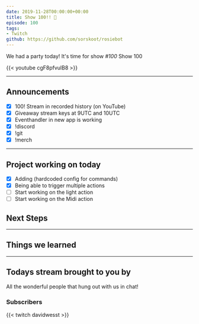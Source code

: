 ```yaml
---
date: 2019-11-28T00:00:00+00:00
title: Show 100!! 🥳
episode: 100
tags:
- Twitch
github: https://github.com/sorskoot/rosiebot
---
```


We had a party today! It's time for show *#100*
Show 100

{{< youtube cgF8pfvulB8 >}}

<!--more-->

---

## Announcements

- [x] 100! Stream in recorded history (on YouTube)
- [x] Giveaway stream keys at 9UTC and 10UTC
- [x] Eventhandler in new app is working
- [x] !discord
- [x] !git
- [x] !merch

---

## Project working on today

- [X] Adding (hardcoded config for commands)
- [X] Being able to trigger multiple actions
- [ ] Start working on the light action
- [ ] Start working on the Midi action

## Next Steps



---

## Things we learned

---

## Todays stream brought to you by

All the wonderful people that hung out with us in chat!

### Subscribers

{{< twitch davidwesst >}}

